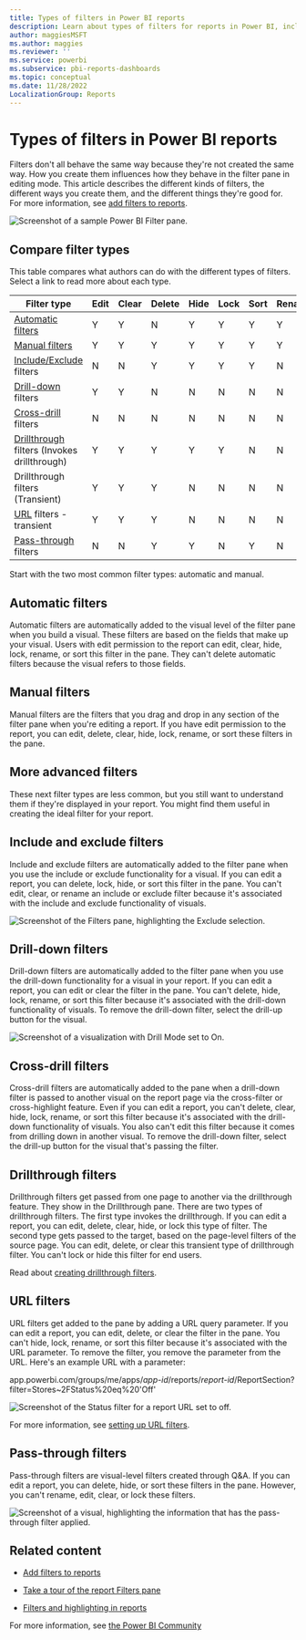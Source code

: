 ```yaml
---
title: Types of filters in Power BI reports
description: Learn about types of filters for reports in Power BI, including the page filter, the visualization filter, and the report filter.
author: maggiesMSFT
ms.author: maggies
ms.reviewer: ''
ms.service: powerbi
ms.subservice: pbi-reports-dashboards
ms.topic: conceptual
ms.date: 11/28/2022
LocalizationGroup: Reports
---
```

# Types of filters in Power BI reports

Filters don't all behave the same way because they're not created the same way. How you create them influences how they behave in the filter pane in editing mode. This article describes the different kinds of filters, the different ways you create them, and the different things they're good for. For more information, see [add filters to reports](power-bi-report-add-filter.md).

![Screenshot of a sample Power BI Filter pane.](media/power-bi-report-filter-types/power-bi-filter-pane.png)

## Compare filter types

This table compares what authors can do with the different types of filters. Select a link to read more about each type.

| Filter type | Edit | Clear | Delete | Hide | Lock | Sort | Rename |
|----|----|----|----|----|----|----|----|
| [Automatic filters](#automatic-filters) | Y | Y | N | Y | Y | Y | Y |
| [Manual filters](#manual-filters) | Y | Y | Y | Y | Y | Y | Y |
| [Include/Exclude](#include-and-exclude-filters) filters | N | N | Y | Y | Y | Y | N |
| [Drill-down](#drill-down-filters) filters | Y | Y | N | N | N | N | N |
| [Cross-drill](#cross-drill-filters) filters | N | N | N | N | N | N | N |
| [Drillthrough](#drillthrough-filters) filters (Invokes drillthrough) | Y | Y | Y | Y | Y | N | N |
| Drillthrough filters (Transient) | Y | Y | Y | N | N | N | N |
| [URL](#url-filters) filters - transient | Y | Y | Y | N | N | N | N |
| [Pass-through](#pass-through-filters) filters | N | N | Y | Y | N | Y | N |

Start with the two most common filter types: automatic and manual.

## Automatic filters

Automatic filters are automatically added to the visual level of the filter pane when you build a visual. These filters are based on the fields that make up your visual. Users with edit permission to the report can edit, clear, hide, lock, rename, or sort this filter in the pane. They can't delete automatic filters because the visual refers to those fields.

## Manual filters

Manual filters are the filters that you drag and drop in any section of the filter pane when you're editing a report. If you have edit permission to the report, you can edit, delete, clear, hide, lock, rename, or sort these filters in the pane.

## More advanced filters

These next filter types are less common, but you still want to understand them if they're displayed in your report. You might find them useful in creating the ideal filter for your report.

## Include and exclude filters

Include and exclude filters are automatically added to the filter pane when you use the include or exclude functionality for a visual. If you can edit a report, you can delete, lock, hide, or sort this filter in the pane. You can't edit, clear, or rename an include or exclude filter because it's associated with the include and exclude functionality of visuals.

![Screenshot of the Filters pane, highlighting the Exclude selection.](media/power-bi-report-filter-types/power-bi-filters-exclude.png)

## Drill-down filters

Drill-down filters are automatically added to the filter pane when you use the drill-down functionality for a visual in your report. If you can edit a report, you can edit or clear the filter in the pane. You can't delete, hide, lock, rename, or sort this filter because it's associated with the drill-down functionality of visuals. To remove the drill-down filter, select the drill-up button for the visual.

![Screenshot of a visualization with Drill Mode set to On.](media/power-bi-report-filter-types/power-bi-filters-drill-down.png)

## Cross-drill filters

Cross-drill filters are automatically added to the pane when a drill-down filter is passed to another visual on the report page via the cross-filter or cross-highlight feature. Even if you can edit a report, you can't delete, clear, hide, lock, rename, or sort this filter because it's associated with the drill-down functionality of visuals. You also can't edit this filter because it comes from drilling down in another visual. To remove the drill-down filter, select the drill-up button for the visual that's passing the filter.

## Drillthrough filters

Drillthrough filters get passed from one page to another via the drillthrough feature. They show in the Drillthrough pane. There are two types of drillthrough filters. The first type invokes the drillthrough. If you can edit a report, you can edit, delete, clear, hide, or lock this type of filter. The second type gets passed to the target, based on the page-level filters of the source page. You can edit, delete, or clear this transient type of drillthrough filter. You can't lock or hide this filter for end users.

Read about [creating drillthrough filters](desktop-drillthrough.md).

## URL filters

URL filters get added to the pane by adding a URL query parameter. If you can edit a report, you can edit, delete, or clear the filter in the pane. You can't hide, lock, rename, or sort this filter because it's associated with the URL parameter. To remove the filter, you remove the parameter from the URL. Here's an example URL with a parameter:

app.powerbi.com/groups/me/apps/*app-id*/reports/*report-id*/ReportSection?filter=Stores~2FStatus%20eq%20'Off'

![Screenshot of the Status filter for a report URL set to off.](media/power-bi-report-filter-types/power-bi-filter-url.png)

For more information, see [setting up URL filters](../collaborate-share/service-url-filters.md).

## Pass-through filters

Pass-through filters are visual-level filters created through Q&A. If you can edit a report, you can delete, hide, or sort these filters in the pane. However, you can't rename, edit, clear, or lock these filters.

![Screenshot of a visual, highlighting the information that has the pass-through filter applied.](media/power-bi-report-filter-types/power-bi-filters-qna.png)

## Related content

- [Add filters to reports](power-bi-report-add-filter.md)

- [Take a tour of the report Filters pane](../consumer/end-user-report-filter.md)

- [Filters and highlighting in reports](power-bi-reports-filters-and-highlighting.md)

For more information, see [the Power BI Community](https://community.powerbi.com/)
